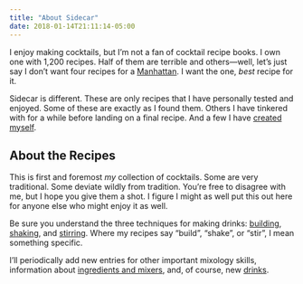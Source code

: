 ```yaml
---
title: "About Sidecar"
date: 2018-01-14T21:11:14-05:00
---
```

I enjoy making cocktails, but I’m not a fan of cocktail recipe books. I own one with 1,200 recipes. Half of them are terrible and others&mdash;well, let’s just say I don’t want four recipes for a [Manhattan](/drinks/manhattan). I want the one, *best* recipe for it.

Sidecar is different. These are only recipes that I have personally tested and enjoyed. Some of these are exactly as I found them. Others I have tinkered with for a while before landing on a final recipe. And a few I have [created myself](/tags/sidecar-original).

## About the Recipes

This is first and foremost *my* collection of cocktails. Some are very traditional. Some deviate wildly from tradition. You’re free to disagree with me, but I hope you give them a shot. I figure I might as well put this out here for anyone else who might enjoy it as well.

Be sure you understand the three techniques for making drinks: [building](/techniques/building/), [shaking](/techniques/shaking/), and [stirring](/techniques/stirring/). Where my recipes say “build”, “shake”, or “stir”, I mean something specific.

I’ll periodically add new entries for other important mixology skills, information about [ingredients and mixers](/ingredients), and, of course, new [drinks](/drinks/).

